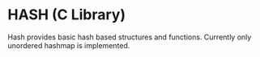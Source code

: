 # HASH (C Library)

Hash provides basic hash based structures and functions. Currently only unordered hashmap is implemented.
